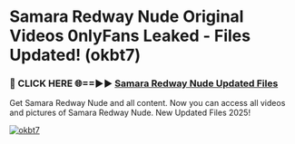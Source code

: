 # Samara Redway Nude Original Videos 0nlyFans Leaked - Files Updated! (okbt7)

<h3>🔴 CLICK HERE 🌐==►► <a href="https://tinyurl.com/52m3yx9h" rel="nofollow">Samara Redway Nude Updated Files</a></h3>

Get Samara Redway Nude and all content. Now you can access all videos and pictures of Samara Redway Nude. New Updated Files 2025!

[![okbt7](https://i.imgur.com/TnHtlc8.gif)](https://tinyurl.com/52m3yx9h)
